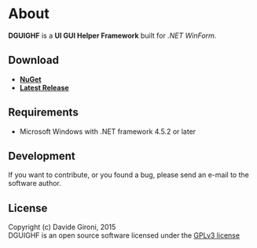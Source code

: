 About
===

**DGUIGHF** is a **UI GUI Helper Framework** built for *.NET WinForm*.

## Download

+ **[NuGet](https://www.nuget.org/packages/DG.UIGHF)**
+ **[Latest Release](../../releases/latest)**

## Requirements

* Microsoft Windows with .NET framework 4.5.2 or later

## Development

If you want to contribute, or you found a bug, please send an e-mail to the software author.

## License

Copyright (c) Davide Gironi, 2015  
DGUIGHF is an open source software licensed under the [GPLv3 license](http://opensource.org/licenses/GPL-3.0)
